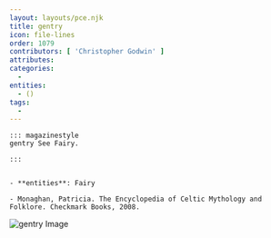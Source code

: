 ```yaml
---
layout: layouts/pce.njk
title: gentry
icon: file-lines
order: 1079
contributors: [ 'Christopher Godwin' ]
attributes:
categories:
  - 
entities:
  - ()
tags:
  - 
---
```

``` tab [group1:Info]
::: magazinestyle
gentry See Fairy.

:::
```
``` tab [group1:Attributes]
```
``` tab [group1:Entities]
- **entities**: Fairy
```
``` tab [group1:Sources]
- Monaghan, Patricia. The Encyclopedia of Celtic Mythology and Folklore. Checkmark Books, 2008.
```
![gentry Image](['https://upload.wikimedia.org/wikipedia/commons/thumb/c/cd/Cleric-Knight-Workman.jpg/1200px-Cleric-Knight-Workman.jpg'])
